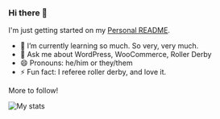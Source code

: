 ### Hi there 👋

I'm just getting started on my [Personal README](https://docs.github.com/en/free-pro-team@latest/github/setting-up-and-managing-your-github-profile/managing-your-profile-readme#about-your-profile-readme).

<!-- - 🔭 I’m currently working on -->
- 🌱 I’m currently learning so much. So very, very much.
- 💬 Ask me about WordPress, WooCommerce, Roller Derby
- 😄 Pronouns: he/him or they/them
- ⚡ Fun fact: I referee roller derby, and love it.


More to follow! 

<!--
**GeoJunkie/GeoJunkie** is a ✨ _special_ ✨ repository because its `README.md` (this file) appears on your GitHub profile.

Here are some ideas to get you started:

- 🔭 I’m currently working on ...
- 🌱 I’m currently learning ...
- 👯 I’m looking to collaborate on ...
- 🤔 I’m looking for help with ...
- 💬 Ask me about ...
- 📫 How to reach me: ...
- 😄 Pronouns: ...
- ⚡ Fun fact: ...
-->

![My stats](https://github-readme-stats-geojunkie.vercel.app/api?username=geojunkie&show_icons=true&count_private=true)
